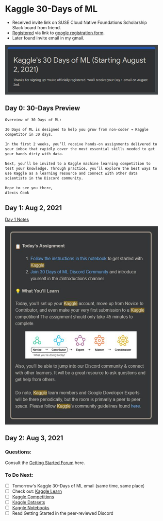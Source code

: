 # Kaggle 30-Days of ML
* Received invite link on SUSE Cloud Native Foundations Scholarship Slack board from friend. 
* [Registered](https://github.com/EO4wellness/T-I-L/blob/main/AI-ML-NLP/Kaggle/Registration.md) via link to [google registration form](https://www.kaggle.com/thirty-days-of-ml?utm_medium=email&utm_source=gamma&utm_campaign=thirty-days-of-ml&utm_content=last-call). 
* Later found invite email in my gmail.  

![Registration](https://github.com/EO4wellness/T-I-L/blob/main/AI-ML-NLP/Kaggle/Images/2021-07-28-registered.jpg)

## Day 0: 30-Days Preview
```
Overview of 30 Days of ML:

30 Days of ML is designed to help you grow from non-coder → Kaggle competitor in 30 days.

In the first 2 weeks, you’ll receive hands-on assignments delivered to your inbox that rapidly cover the most essential skills needed to get your hands dirty with data.

Next, you’ll be invited to a Kaggle machine learning competition to test your knowledge. Through practice, you’ll explore the best ways to use Kaggle as a learning resource and connect with other data scientists in the Discord community.

Hope to see you there,
Alexis Cook 
```

## Day 1: Aug 2, 2021
[Day 1 Notes](https://github.com/EO4wellness/T-I-L/blob/main/AI-ML-NLP/Kaggle/Day1.md)

![Day1-Email-Assingment](https://raw.githubusercontent.com/EO4wellness/T-I-L/main/AI-ML-NLP/Kaggle/Images/Day1-assignment.jpg)


## Day 2: Aug 3, 2021




### Questions: 
Consult the [Getting Started Forum](https://www.kaggle.com/getting-started) here. 

### To Do Next: 
- [ ] Tomorrow's Kaggle 30-Days of ML email (same time, same place) 
- [ ] Check out: [Kaggle Learn](https://www.kaggle.com/learn)
- [ ] [Kaggle Competitions](https://www.kaggle.com/competitions)
- [ ] [Kaggle Datasets](https://www.kaggle.com/datasets)
- [ ] [Kaggle Notebooks](https://www.kaggle.com/code)
- [ ] Read Getting Started in the peer-reviewed Discord
